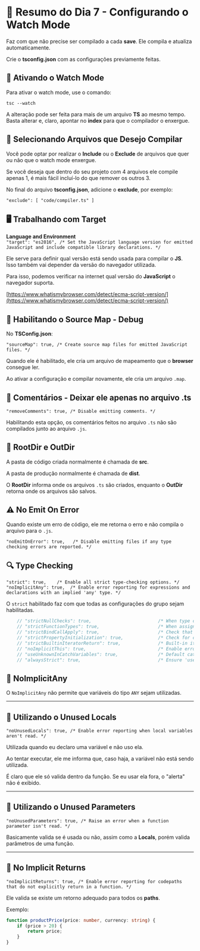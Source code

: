 # 📅 Resumo do Dia 7 - Configurando o Watch Mode

Faz com que não precise ser compilado a cada **save**. Ele compila e atualiza automaticamente.

Crie o **tsconfig.json** com as configurações previamente feitas.

## 🚀 Ativando o Watch Mode

Para ativar o watch mode, use o comando:

`tsc --watch`

A alteração pode ser feita para mais de um arquivo **TS** ao mesmo tempo. Basta alterar e, claro, apontar no **index** para que o compilador o enxergue.

## 🔧 Selecionando Arquivos que Desejo Compilar

Você pode optar por realizar o **Include** ou o **Exclude** de arquivos que quer ou não que o watch mode enxergue.

Se você deseja que dentro do seu projeto com 4 arquivos ele compile apenas 1, é mais fácil incluí-lo do que remover os outros 3.

No final do arquivo **tsconfig.json**, adicione o **exclude**, por exemplo:

`"exclude": [ "code/compiler.ts" ]`

## 🖥️ Trabalhando com Target

**Language and Environment**  
`"target": "es2016", /* Set the JavaScript language version for emitted JavaScript and include compatible library declarations. */`

Ele serve para definir qual versão está sendo usada para compilar o **JS**. Isso também vai depender da versão do navegador utilizada.

Para isso, podemos verificar na internet qual versão do **JavaScript** o navegador suporta.

[https://www.whatismybrowser.com/detect/ecma-script-version/](https://www.whatismybrowser.com/detect/ecma-script-version/)

## 🐞 Habilitando o Source Map - Debug

No **TSConfig.json**:

`"sourceMap": true, /* Create source map files for emitted JavaScript files. */`

Quando ele é habilitado, ele cria um arquivo de mapeamento que o **browser** consegue ler.

Ao ativar a configuração e compilar novamente, ele cria um arquivo `.map`.

## 📝 Comentários - Deixar ele apenas no arquivo .ts

`"removeComments": true, /* Disable emitting comments. */`

Habilitando esta opção, os comentários feitos no arquivo `.ts` não são compilados junto ao arquivo `.js`.

## 📂 RootDir e OutDir

A pasta de código criada normalmente é chamada de **src**.

A pasta de produção normalmente é chamada de **dist**.

O **RootDir** informa onde os arquivos `.ts` são criados, enquanto o **OutDir** retorna onde os arquivos são salvos.

## ⚠️ No Emit On Error

Quando existe um erro de código, ele me retorna o erro e não compila o arquivo para o `.js`.

`"noEmitOnError": true,   /* Disable emitting files if any type checking errors are reported. */`

## 🔍 Type Checking

`"strict": true,    /* Enable all strict type-checking options. */`  
`"noImplicitAny": true,  /* Enable error reporting for expressions and declarations with an implied 'any' type. */`

O `strict` habilitado faz com que todas as configurações do grupo sejam habilitadas.

```typescript
    // "strictNullChecks": true,                         /* When type checking, take into account 'null' and 'undefined'. */
    // "strictFunctionTypes": true,                      /* When assigning functions, check to ensure parameters and the return values are subtype-compatible. */
    // "strictBindCallApply": true,                      /* Check that the arguments for 'bind', 'call', and 'apply' methods match the original function. */
    // "strictPropertyInitialization": true,             /* Check for class properties that are declared but not set in the constructor. */
    // "strictBuiltinIteratorReturn": true,              /* Built-in iterators are instantiated with a 'TReturn' type of 'undefined' instead of 'any'. */
    // "noImplicitThis": true,                           /* Enable error reporting when 'this' is given the type 'any'. */
    // "useUnknownInCatchVariables": true,               /* Default catch clause variables as 'unknown' instead of 'any'. */
    // "alwaysStrict": true,                             /* Ensure 'use strict' is always emitted. */
```

## 🚫 NoImplicitAny

O `NoImplicitAny` não permite que variáveis do tipo `ANY` sejam utilizadas.

---

## 🧹 Utilizando o Unused Locals

`"noUnusedLocals": true, /* Enable error reporting when local variables aren't read. */`

Utilizada quando eu declaro uma variável e não uso ela.

Ao tentar executar, ele me informa que, caso haja, a variável não está sendo utilizada.

É claro que ele só valida dentro da função. Se eu usar ela fora, o "alerta" não é exibido.

---

## 🧹 Utilizando o Unused Parameters

`"noUnusedParameters": true, /* Raise an error when a function parameter isn't read. */`

Basicamente valida se é usada ou não, assim como a **Locals**, porém valida parâmetros de uma função.

---

## 🚷 No Implicit Returns

`"noImplicitReturns": true, /* Enable error reporting for codepaths that do not explicitly return in a function. */`

Ele valida se existe um retorno adequado para todos os **paths**.

Exemplo:

```typescript
function productPrice(price: number, currency: string) {
    if (price > 20) {
        return price;
    }
}
```